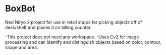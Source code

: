 # BoxBot
Ned Niryo 2 project for use in retail shops for picking objects off of desk/shelf and places it on billing counter. 

-This project does not need any workspace.
-Uses Cv2 for image processing and can identify and distinguish objects based on color, contour, shape and area.


